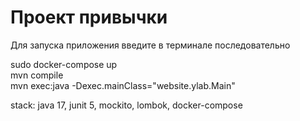 #  Проект привычки

   
   Для запуска приложения введите в терминале последовательно

   sudo docker-compose up <br>
   mvn compile <br>
   mvn exec:java -Dexec.mainClass="website.ylab.Main"
   
stack: java 17, junit 5, mockito, lombok, docker-compose

